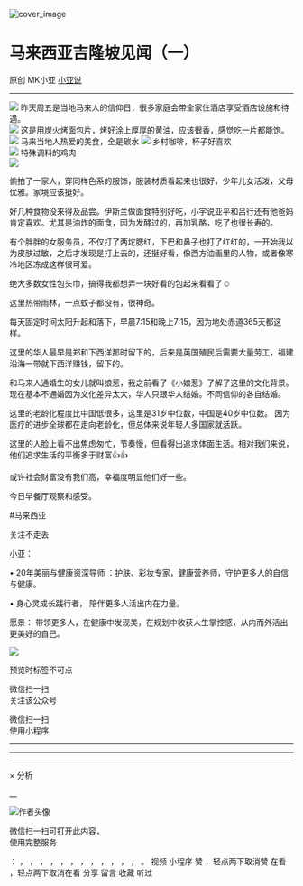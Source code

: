 ![cover_image](https://mmbiz.qpic.cn/mmbiz_jpg/A8SKDch4cJFyyv3bhU3gicZJspwpiaQaT7GVlv6WpXnWFCWwNK57slBqVlx3gTZmY6n1FCADcKOZRDiaQJ90W2icHQ/0?wx_fmt=jpeg)

#  马来西亚吉隆坡见闻（一）

原创  MK小亚  [ 小亚说 ](javascript:void\(0\);)

__ _ _ _ _

![](https://mmbiz.qpic.cn/mmbiz_jpg/A8SKDch4cJFyyv3bhU3gicZJspwpiaQaT7j1s7ia08PZZXSCibVhst5yBuJDUAyZNibK9ialOshP0P463zNxJiaR6ct3w/640?wx_fmt=jpeg)
昨天周五是当地马来人的信仰日，很多家庭会带全家住酒店享受酒店设施和待遇。  
![](https://mmbiz.qpic.cn/mmbiz_jpg/A8SKDch4cJFyyv3bhU3gicZJspwpiaQaT729HorUT3icxukZIm5nkUThtCOMfiaCP8u2h7KPUcBubHH5icRSd71JicNQ/640?wx_fmt=jpeg)
这是用炭火烤面包片，烤好涂上厚厚的黄油，应该很香，感觉吃一片都能饱。  
![](https://mmbiz.qpic.cn/mmbiz_jpg/A8SKDch4cJFyyv3bhU3gicZJspwpiaQaT7kuy8bwj5ImJeNlJOwlBib2Vv2QxafaLYcqyvE4U52gddtkgmYcwtMUw/640?wx_fmt=jpeg)
马来当地人热爱的美食，全是碳水
![](https://mmbiz.qpic.cn/mmbiz_jpg/A8SKDch4cJFyyv3bhU3gicZJspwpiaQaT7GLfTJHyFzNbS502gBKUibIlcryNzIrK68FkFdEuA49sGHicdIB1sFEYw/640?wx_fmt=jpeg)
乡村咖啡，杯子好喜欢  
![](https://mmbiz.qpic.cn/mmbiz_jpg/A8SKDch4cJFyyv3bhU3gicZJspwpiaQaT7fCYp7bbheQdxybKEowOfvydWrxUn7pzJm1k3hCUqGoVicD63P8QnQdQ/640?wx_fmt=jpeg)
特殊调料的鸡肉  
![](https://mmbiz.qpic.cn/mmbiz_jpg/A8SKDch4cJFyyv3bhU3gicZJspwpiaQaT7w9lsCuTGrXrticG3Tt7wO7ojSib0iblLQDxBettHByTtj3KJRJRnS5xNQ/640?wx_fmt=jpeg)

  

偷拍了一家人，穿同样色系的服饰，服装材质看起来也很好，少年儿女活泼，父母优雅。家境应该挺好。

  
好几种食物没来得及品尝。伊斯兰做面食特别好吃，小宇说亚平和吕行还有他爸妈肯定喜欢。尤其是油炸的面食，因为发酵过的，再加乳酪，吃了也很长寿的。

  
有个胖胖的女服务员，不仅打了两坨腮红，下巴和鼻子也打了红红的，一开始我以为皮肤过敏，之后才发现是打上去的，还挺好看，像西方油画里的人物，或者像寒冷地区冻成这样很可爱。

  
绝大多数女性包头巾，搞得我都想弄一块好看的包起来看看了☺️

  
这里热带雨林，一点蚊子都没有，很神奇。

  
每天固定时间太阳升起和落下，早晨7:15和晚上7:15，因为地处赤道365天都这样。

  
这里的华人最早是郑和下西洋那时留下的，后来是英国殖民后需要大量劳工，福建沿海一带就下西洋赚钱，留下的。

和马来人通婚生的女儿就叫娘惹，我之前看了《小娘惹》了解了这里的文化背景。现在基本不通婚因为文化差异太大，华人只跟华人结婚。不同信仰的各自结婚。

  

这里的老龄化程度比中国低很多，这里是31岁中位数，中国是40岁中位数。 因为医疗的进步全球都在走向老龄化，但总体来说年轻人多国家就活跃。

  

这里的人脸上看不出焦虑匆忙，节奏慢，但看得出追求体面生活。相对我们来说，他们追求生活的平衡多于财富👍👍

或许社会财富没有我们高，幸福度明显他们好一些。

  

今日早餐厅观察和感受。

  

#马来西亚

  

关注不走丢

  

  

小亚：

•  20年美丽与健康资深导师  ：护肤、彩妆专家，健康营养师，守护更多人的自信与健康。

•  身心灵成长践行者，  陪伴更多人活出内在力量。

愿景：  带领更多人，在健康中发现美，在规划中收获人生掌控感，从内而外活出更美好的自己。

  

![](https://mmbiz.qpic.cn/mmbiz_jpg/A8SKDch4cJFyyv3bhU3gicZJspwpiaQaT70icp0EGdLfdpLQ9BzefGcUf34LzywOYcXia7qiaosO598LHKeXxMy7QdA/640?wx_fmt=jpeg)

  

  

预览时标签不可点

微信扫一扫  
关注该公众号



微信扫一扫  
使用小程序

****



****



****



×  分析

__

![作者头像](http://mmbiz.qpic.cn/mmbiz_png/A8SKDch4cJE0KicTMyrVCx3VLqEgic5sJ1V5QeGZTibG9GLZlSCXSj5ByXNkib5PBrZVMkI41KKxgwE1K9gfypUeRg/0?wx_fmt=png)

微信扫一扫可打开此内容，  
使用完整服务

：  ，  ，  ，  ，  ，  ，  ，  ，  ，  ，  ，  ，  。  视频  小程序  赞  ，轻点两下取消赞  在看  ，轻点两下取消在看
分享  留言  收藏  听过

